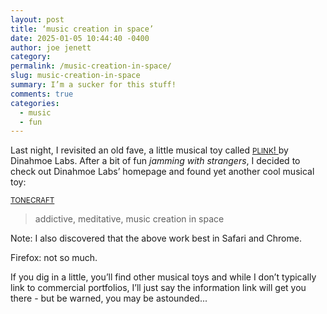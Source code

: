 ```yaml
---
layout: post
title: ‘music creation in space’
date: 2025-01-05 10:44:40 -0400
author: joe jenett
category: 
permalink: /music-creation-in-space/
slug: music-creation-in-space
summary: I’m a sucker for this stuff!
comments: true
categories:
  - music
  - fun
---
```

Last night, I revisited an old fave, a little musical toy called <a title="PLINK! - by Dinahmoe" href="https://dinahmoelabs.com/plink/"><small>PLINK</small>! </a> by Dinahmoe Labs. After a bit of fun <em>jamming with strangers</em>, I decided to check out Dinahmoe Labs’ homepage and found yet another cool musical toy:

<a title="by Dinahmoe Labs - Transforming silence into unappreciated effort." href="https://dinahmoelabs.com/tonecraft"><small>TONECRAFT</small></a>
<blockquote>
<p>
addictive, meditative, music creation in space
</p>
</blockquote>
Note: I also discovered that the above work best in Safari and Chrome. 

Firefox: not so much.

If you dig in a little, you’ll find other musical toys and while I don’t typically link to commercial portfolios, I’ll just say the information link will get you there - but be warned, you may be astounded...

<a style="display:none;" href="https://brid.gy/publish/mastodon"><small>(cross-posted to mastodon)</small></a>